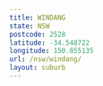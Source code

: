 ```yaml
---
title: WINDANG
state: NSW
postcode: 2528
latitude: -34.548722
longitude: 150.855135
url: /nsw/windang/
layout: suburb
---
```


